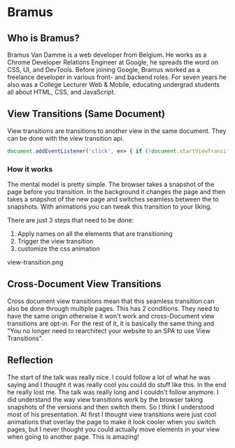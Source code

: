 # Bramus

## Who is Bramus?

Bramus Van Damme is a web developer from Belgium. He works as a Chrome Developer Relations Engineer at Google, he spreads the word on CSS, UI, and DevTools. Before joining Google, Bramus worked as a freelance developer in various front- and backend roles. For seven years he also was a College Lecturer Web & Mobile, educating undergrad students all about HTML, CSS, and JavaScript.

## View Transitions (Same Document)

View transitions are transitions to another view in the same document. They can be done with the view transition api.

```js
document.addEventListener('click', e=> { if (!document.startViewTransition) { nextSentence(); return;   } document.startViewTransition(() => { nextSentence();   }); })
```

### How it works

The mental model is pretty simple. The browser takes a snapshot of the page before you transition. In the background it changes the page and then takes a snapshot of the new page and switches seamless between the to snapshots. With animations you can tweak this transition to your liking.

There are just 3 steps that need to be done:

1. Apply names on all the elements that are transitioning
2. Trigger the view transition
3. customize the css animation

view-transition.png

## Cross-Document View Transitions

Cross document view transitions mean that this seamless transition can also be done through multiple pages. This has 2 conditions. They need to have the same origin otherwise it won't work and cross-Document view transitions are opt-in. For the rest of it, it is basically the same thing and "You no longer need to rearchitect your website to an SPA to use View Transitions".

## Reflection

The start of the talk was really nice. I could follow a lot of what he was saying and I thought it was really cool you could do stuff like this. In the end he really lost me. The talk was really long and I couldn't follow anymore. I did understand the way view transitions work by the browser taking snapshots of the versions and then switch them. So I think I understood most of his presentation. At first I thought view transitions were just cool animations that overlay the page to make it look cooler when you switch pages, but I never thought you could actually move elements in your view when going to another page. This is amazing!
